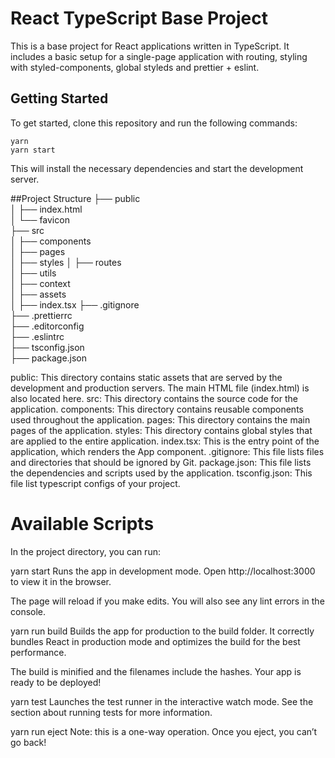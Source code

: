 # React TypeScript Base Project

This is a base project for React applications written in TypeScript. It includes a basic setup for a single-page application with routing, styling with styled-components, global styleds and prettier + eslint.

## Getting Started

To get started, clone this repository and run the following commands:

```
yarn
yarn start
```

This will install the necessary dependencies and start the development server.

##Project Structure
├── public <br />
│ ├── index.html <br />
│ └── favicon <br />
├── src <br />
│ ├── components <br />
│ ├── pages <br />
│ ├── styles
│ ├── routes<br />
│ ├── utils<br />
│ ├── context<br />
│ ├── assets <br />
│ ├── index.tsx
├── .gitignore <br />
├── .prettierrc<br />
├── .editorconfig<br />
├── .eslintrc <br />
├── tsconfig.json <br />
├── package.json <br />

public: This directory contains static assets that are served by the development and production servers. The main HTML file (index.html) is also located here.
src: This directory contains the source code for the application.
components: This directory contains reusable components used throughout the application.
pages: This directory contains the main pages of the application.
styles: This directory contains global styles that are applied to the entire application.
index.tsx: This is the entry point of the application, which renders the App component.
.gitignore: This file lists files and directories that should be ignored by Git.
package.json: This file lists the dependencies and scripts used by the application.
tsconfig.json: This file list typescript configs of your project.

# Available Scripts

In the project directory, you can run:

yarn start
Runs the app in development mode. Open http://localhost:3000 to view it in the browser.

The page will reload if you make edits. You will also see any lint errors in the console.

yarn run build
Builds the app for production to the build folder. It correctly bundles React in production mode and optimizes the build for the best performance.

The build is minified and the filenames include the hashes. Your app is ready to be deployed!

yarn test
Launches the test runner in the interactive watch mode. See the section about running tests for more information.

yarn run eject
Note: this is a one-way operation. Once you eject, you can’t go back!
